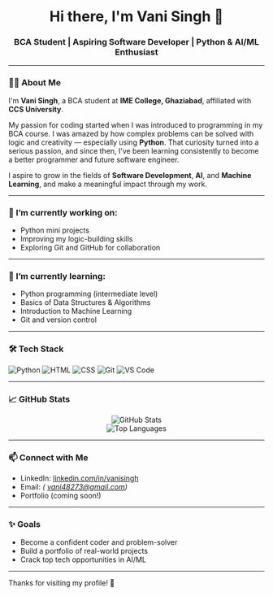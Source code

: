 <h1 align="center">Hi there, I'm Vani Singh 👋</h1>
<h3 align="center">BCA Student | Aspiring Software Developer | Python & AI/ML Enthusiast</h3>

---

### 🙋‍♀️ About Me

I'm **Vani Singh**, a BCA student at **IME College, Ghaziabad**, affiliated with **CCS University**.

My passion for coding started when I was introduced to programming in my BCA course. I was amazed by how complex problems can be solved with logic and creativity — especially using **Python**. That curiosity turned into a serious passion, and since then, I’ve been learning consistently to become a better programmer and future software engineer.

I aspire to grow in the fields of **Software Development**, **AI**, and **Machine Learning**, and make a meaningful impact through my work.

---

### 🔭 I’m currently working on:
- Python mini projects
- Improving my logic-building skills
- Exploring Git and GitHub for collaboration

---

### 🌱 I’m currently learning:
- Python programming (intermediate level)
- Basics of Data Structures & Algorithms
- Introduction to Machine Learning
- Git and version control

---

### 🛠️ Tech Stack

![Python](https://img.shields.io/badge/Python-3776AB?style=for-the-badge&logo=python&logoColor=white)
![HTML](https://img.shields.io/badge/HTML5-E34F26?style=for-the-badge&logo=html5&logoColor=white)
![CSS](https://img.shields.io/badge/CSS3-1572B6?style=for-the-badge&logo=css3&logoColor=white)
![Git](https://img.shields.io/badge/Git-F05032?style=for-the-badge&logo=git&logoColor=white)
![VS Code](https://img.shields.io/badge/VSCode-007ACC?style=for-the-badge&logo=visual%20studio%20code&logoColor=white)

---

### 📈 GitHub Stats

<p align="center">
  <img src="https://github-readme-stats.vercel.app/api?username=vanisingh&show_icons=true&theme=radical" alt="GitHub Stats" />
  <br />
  <img src="https://github-readme-stats.vercel.app/api/top-langs/?username=vanisingh&layout=compact&theme=radical" alt="Top Languages" />
</p>

---

### 📫 Connect with Me

- LinkedIn: [linkedin.com/in/vanisingh](https://www.linkedin.com/in/vanisingh) 
- Email: *( vani48273@gmail.com)*
- Portfolio (coming soon!)

---

### ✨ Goals
- Become a confident coder and problem-solver
- Build a portfolio of real-world projects
- Crack top tech opportunities in AI/ML

---

Thanks for visiting my profile! 🌟
<!--
**vanisingh7/Vanisingh7** is a ✨ _special_ ✨ repository because its `README.md` (this file) appears on your GitHub profile.

Here are some ideas to get you started:

- 🔭 I’m currently working on ...
- 🌱 I’m currently learning ...
- 👯 I’m looking to collaborate on ...
- 🤔 I’m looking for help with ...
- 💬 Ask me about ...
- 📫 How to reach me: ...
- 😄 Pronouns: ...
- ⚡ Fun fact: ...
-->
